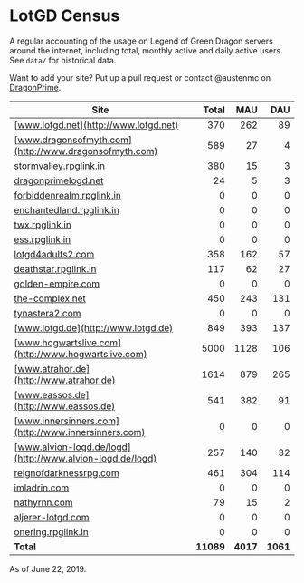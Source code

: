 # LotGD Census
A regular accounting of the usage on Legend of Green Dragon servers around the internet, including total, monthly active and daily active users. See `data/` for historical data.

Want to add your site? Put up a pull request or contact @austenmc on [DragonPrime](http://dragonprime.net).


Site | Total | MAU | DAU
--- | ---:| ---:| ---:
[www.lotgd.net](http://www.lotgd.net)|370|262|89
[www.dragonsofmyth.com](http://www.dragonsofmyth.com)|589|27|4
[stormvalley.rpglink.in](http://stormvalley.rpglink.in)|380|15|3
[dragonprimelogd.net](http://dragonprimelogd.net)|24|5|3
[forbiddenrealm.rpglink.in](http://forbiddenrealm.rpglink.in)|0|0|0
[enchantedland.rpglink.in](http://enchantedland.rpglink.in)|0|0|0
[twx.rpglink.in](http://twx.rpglink.in)|0|0|0
[ess.rpglink.in](http://ess.rpglink.in)|0|0|0
[lotgd4adults2.com](http://lotgd4adults2.com)|358|162|57
[deathstar.rpglink.in](http://deathstar.rpglink.in)|117|62|27
[golden-empire.com](http://golden-empire.com)|0|0|0
[the-complex.net](http://the-complex.net)|450|243|131
[tynastera2.com](http://tynastera2.com)|0|0|0
[www.lotgd.de](http://www.lotgd.de)|849|393|137
[www.hogwartslive.com](http://www.hogwartslive.com)|5000|1128|106
[www.atrahor.de](http://www.atrahor.de)|1614|879|265
[www.eassos.de](http://www.eassos.de)|541|382|91
[www.innersinners.com](http://www.innersinners.com)|0|0|0
[www.alvion-logd.de/logd](http://www.alvion-logd.de/logd)|257|140|32
[reignofdarknessrpg.com](http://reignofdarknessrpg.com)|461|304|114
[imladrin.com](http://imladrin.com)|0|0|0
[nathyrnn.com](http://nathyrnn.com)|79|15|2
[aljerer-lotgd.com](http://aljerer-lotgd.com)|0|0|0
[onering.rpglink.in](http://onering.rpglink.in)|0|0|0
**Total**|**11089**|**4017**|**1061**

As of June 22, 2019.
